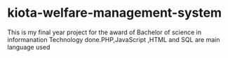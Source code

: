 # kiota-welfare-management-system
This is my final year project for the award of Bachelor of science in informanation Technology done.PHP,JavaScript ,HTML and SQL are main language used 
